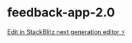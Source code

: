 # feedback-app-2.0

[Edit in StackBlitz next generation editor ⚡️](https://stackblitz.com/~/github.com/ChristopherMarques/feedback-app-2.0)